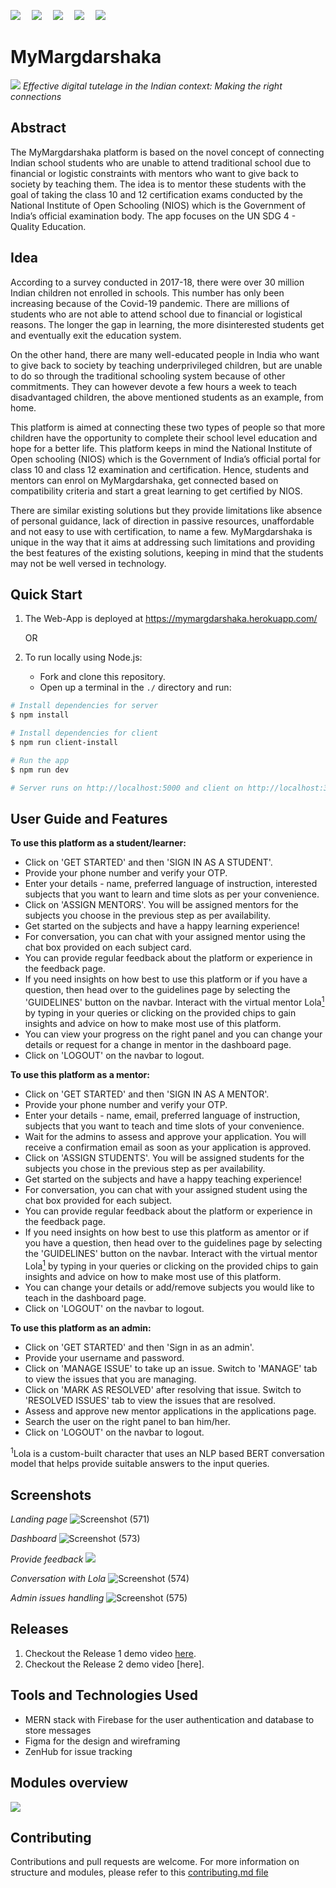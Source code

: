 <p>
  <img src="https://img.shields.io/badge/frontend-react-%23ff69b4">&emsp;
  <img src="https://img.shields.io/badge/database-mongodb-green">&emsp;
  <img src="https://img.shields.io/badge/backend-express-lightgrey">&emsp;
  <img src="https://img.shields.io/badge/BaaS-firebase-important">&emsp;
  <img src="https://img.shields.io/badge/build-success-success">
</p>

# MyMargdarshaka

<img src="client/src/assets/main-logo.svg" />
<i>Effective digital tutelage in the Indian context: Making the right connections</i>

## Abstract
The MyMargdarshaka platform is based on the novel concept of connecting Indian school students who are unable to attend traditional school due to financial or logistic constraints with mentors who want to give back to society by teaching them. The idea is to mentor these students with the goal of taking the class 10 and 12 certification exams conducted by the National Institute of Open Schooling (NIOS) which is the Government of India’s official examination body. The app focuses on the UN SDG 4 - Quality Education.

## Idea
According to a survey conducted in 2017-18, there were over 30 million Indian children not enrolled in schools. This number has only been increasing because of the Covid-19 pandemic. There are millions of students who are not able to attend school due to financial or logistical reasons. The longer the gap in learning, the more disinterested students get and eventually exit the education system.

On the other hand, there are many well-educated people in India who want to give back to society by teaching underprivileged children, but are unable to do so through the traditional schooling system because of other commitments. They can however devote a few hours a week to teach disadvantaged children, the above mentioned students as an example, from home. 

This platform is aimed at connecting these two types of people so that more children have the opportunity to complete their school level education and hope for a better life. This platform keeps in mind the National Institute of Open schooling (NIOS) which is the Government of India’s official portal for class 10 and class 12 examination and certification. Hence, students and mentors can enrol on MyMargdarshaka, get connected based on compatibility criteria and start a great learning to get certified by NIOS.

There are similar existing solutions but they provide limitations like absence of personal guidance, lack of direction in passive resources, unaffordable and not easy to use with certification, to name a few. MyMargdarshaka is unique in the way that it aims at addressing such limitations and providing the best features of the existing solutions, keeping in mind that the students may not be well versed in technology.

## Quick Start
1. The Web-App is deployed at https://mymargdarshaka.herokuapp.com/

    OR
2. To run locally using Node.js: 
    * Fork and clone this repository.
    * Open up a terminal in the `./` directory and run:

```bash
# Install dependencies for server
$ npm install

# Install dependencies for client
$ npm run client-install

# Run the app
$ npm run dev

# Server runs on http://localhost:5000 and client on http://localhost:3000
```

## User Guide and Features
**To use this platform as a student/learner:**
* Click on 'GET STARTED' and then 'SIGN IN AS A STUDENT'.
* Provide your phone number and verify your OTP. 
* Enter your details - name, preferred language of instruction, interested subjects that you want to learn and time slots as per your convenience.
* Click on 'ASSIGN MENTORS'. You will be assigned mentors for the subjects you choose in the previous step as per availability.
* Get started on the subjects and have a happy learning experience!
* For conversation, you can chat with your assigned mentor using the chat box provided on each subject card.
* You can provide regular feedback about the platform or experience in the feedback page.
* If you need insights on how best to use this platform or if you have a question, then head over to the guidelines page by selecting the 'GUIDELINES' button on the navbar. Interact with the virtual mentor Lola<a href="https://github.com/shree675/MyMargdarshaka/blob/main/README.md#:~:text=Lola%20is%20a%20custom%20character%20that%20uses%20an%20NLP%20based%20BERT%20conversation%20model%20that%20helps%20provide%20suitable%20answers%20to%20the%20input%20queries."><sup>1</sup></a> by typing in your queries or clicking on the provided chips to gain insights and advice on how to make most use of this platform.
* You can view your progress on the right panel and you can change your details or request for a change in mentor in the dashboard page.
* Click on 'LOGOUT' on the navbar to logout.

**To use this platform as a mentor:**
* Click on 'GET STARTED' and then 'SIGN IN AS A MENTOR'.
* Provide your phone number and verify your OTP. 
* Enter your details - name, email, preferred language of instruction, subjects that you want to teach and time slots of your convenience.
* Wait for the admins to assess and approve your application. You will receive a confirmation email as soon as your application is approved.
* Click on 'ASSIGN STUDENTS'. You will be assigned students for the subjects you chose in the previous step as per availability.
* Get started on the subjects and have a happy teaching experience!
* For conversation, you can chat with your assigned student using the chat box provided for each subject.
* You can provide regular feedback about the platform or experience in the feedback page.
* If you need insights on how best to use this platform as amentor or if you have a question, then head over to the guidelines page by selecting the 'GUIDELINES' button on the navbar. Interact with the virtual mentor Lola<a href="https://github.com/shree675/MyMargdarshaka/blob/main/README.md#:~:text=Lola%20is%20a%20custom%20character%20that%20uses%20an%20NLP%20based%20BERT%20conversation%20model%20that%20helps%20provide%20suitable%20answers%20to%20the%20input%20queries."><sup>1</sup></a> by typing in your queries or clicking on the provided chips to gain insights and advice on how to make most use of this platform.
* You can change your details or add/remove subjects you would like to teach in the dashboard page.
* Click on 'LOGOUT' on the navbar to logout.

**To use this platform as an admin:**
* Click on 'GET STARTED' and then 'Sign in as an admin'.
* Provide your username and password.
* Click on 'MANAGE ISSUE' to take up an issue. Switch to 'MANAGE' tab to view the issues that you are managing.
* Click on 'MARK AS RESOLVED' after resolving that issue. Switch to 'RESOLVED ISSUES' tab to view the issues that are resolved.
* Assess and approve new mentor applications in the applications page.
* Search the user on the right panel to ban him/her.
* Click on 'LOGOUT' on the navbar to logout.

<sup>1</sup>Lola is a custom-built character that uses an NLP based BERT conversation model that helps provide suitable answers to the input queries.

## Screenshots
*Landing page*
![Screenshot (571)](https://user-images.githubusercontent.com/58718144/144431616-81269f16-7ca3-43c0-95c2-9621c7b36fe8.png)

*Dashboard*
![Screenshot (573)](https://user-images.githubusercontent.com/58718144/144431721-825bb9bf-4363-40b6-a1d5-2015fe139333.png)

*Provide feedback*
<img src="./screenshots/Screenshot-Feedback.png"><img/>

*Conversation with Lola*
![Screenshot (574)](https://user-images.githubusercontent.com/58718144/144431767-626cef37-5e39-48ed-8ff4-015b5cb9e2c2.png)

*Admin issues handling*
![Screenshot (575)](https://user-images.githubusercontent.com/58718144/144432075-58073d12-6fa6-4307-a099-2a3f061483dc.png)

## Releases
1. Checkout the Release 1 demo video [here](https://www.youtube.com/watch?v=iYpwh7IrSR8).
2. Checkout the Release 2 demo video [here].

## Tools and Technologies Used
* MERN stack with Firebase for the user authentication and database to store messages
* Figma for the design and wireframing
* ZenHub for issue tracking

## Modules overview
<img src="./arch.png"><img/>

## Contributing 
Contributions and pull requests are welcome. For more information on structure and modules, please refer to this [contributing.md file](contributing.md)
